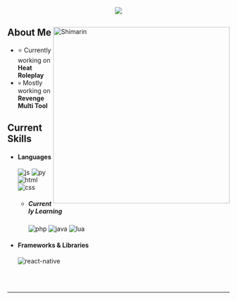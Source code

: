 <p align = center ><img src="https://cdn.discordapp.com/attachments/1001026188669616188/1067185299056234527/bob.png"> </p>

<div>

<img align="right" width="400" alt="Shimarin" src="https://i.pinimg.com/736x/74/a5/07/74a5077ffb1b54963516a2d5254d3f23.jpg"/>

<h2> About Me</h2>
  
- ⭐ Currently working on **Heat Roleplay**
- 💀 Mostly working on **Revenge Multi Tool**
  
<h2> Current Skills</h2>
  
- <h4> Languages </h4>
  <img src = "https://img.shields.io/badge/JavaScript-323330?style=for-the-badge&logo=javascript&logoColor=F7DF1E" alt = "js" />
  <img src = "https://img.shields.io/badge/Python-%23ED8B00?style=for-the-badge&logo=python&logoColor=white" alt = "py" />
  <img src = "https://img.shields.io/badge/HTML5-E34F26?style=for-the-badge&logo=html5&logoColor=white" alt = "html" />
  <img src = "https://img.shields.io/badge/CSS3-1572B6?style=for-the-badge&logo=css3&logoColor=white" alt = "css" />
  
  - <h5> Currently Learning </h5>
    <img src = "https://img.shields.io/badge/PHP-%23563D7C.svg?style=for-the-badge&logo=php&logoColor=white" alt = "php" />
    <img src = "https://img.shields.io/badge/java-%23ED8B00.svg?style=for-the-badge&logo=java&logoColor=white" alt = "java" />
    <img src = "https://img.shields.io/badge/lua-%23563D7C.svg?style=for-the-badge&logo=lua&logoColor=white" alt = "lua" />
  
- <h4> Frameworks & Libraries </h4>
  <img src = "https://img.shields.io/badge/discord.js-%2320232a.svg?style=for-the-badge&logo=discord&logoColor=%2361DAFB" alt = "react-native" />
  
  </br></br>
  
<div align="right">
<a href=""></a>
  </div>
  </div>

------
